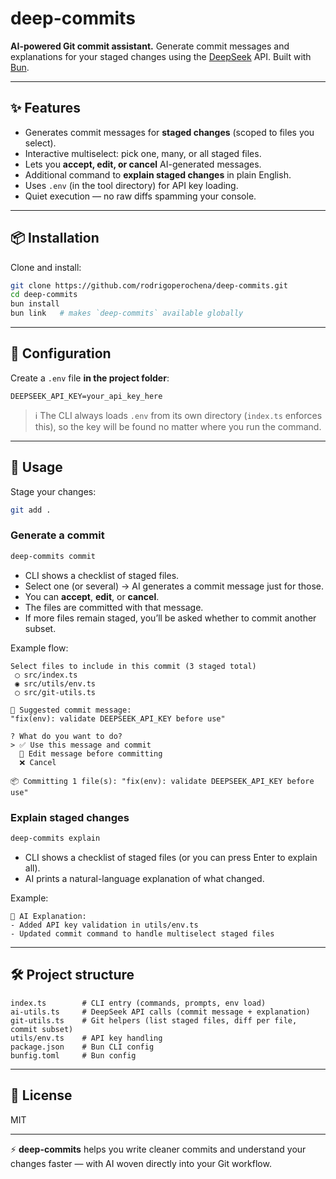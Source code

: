# deep-commits

**AI-powered Git commit assistant.**
Generate commit messages and explanations for your staged changes using the [DeepSeek](https://platform.deepseek.com/) API.
Built with [Bun](https://bun.sh/).

---

## ✨ Features

* Generates commit messages for **staged changes** (scoped to files you select).
* Interactive multiselect: pick one, many, or all staged files.
* Lets you **accept, edit, or cancel** AI-generated messages.
* Additional command to **explain staged changes** in plain English.
* Uses `.env` (in the tool directory) for API key loading.
* Quiet execution — no raw diffs spamming your console.

---

## 📦 Installation

Clone and install:

```bash
git clone https://github.com/rodrigoperochena/deep-commits.git
cd deep-commits
bun install
bun link   # makes `deep-commits` available globally
```

---

## 🔐 Configuration

Create a `.env` file **in the project folder**:

```env
DEEPSEEK_API_KEY=your_api_key_here
```

> ℹ️ The CLI always loads `.env` from its own directory (`index.ts` enforces this), so the key will be found no matter where you run the command.

---

## 🚀 Usage

Stage your changes:

```bash
git add .
```

### Generate a commit

```bash
deep-commits commit
```

* CLI shows a checklist of staged files.
* Select one (or several) → AI generates a commit message just for those.
* You can **accept**, **edit**, or **cancel**.
* The files are committed with that message.
* If more files remain staged, you’ll be asked whether to commit another subset.

Example flow:

```
Select files to include in this commit (3 staged total)
 ◯ src/index.ts
 ◉ src/utils/env.ts
 ◯ src/git-utils.ts

🧠 Suggested commit message:
"fix(env): validate DEEPSEEK_API_KEY before use"

? What do you want to do?
> ✅ Use this message and commit
  📝 Edit message before committing
  ❌ Cancel

📦 Committing 1 file(s): "fix(env): validate DEEPSEEK_API_KEY before use"
```

### Explain staged changes

```bash
deep-commits explain
```

* CLI shows a checklist of staged files (or you can press Enter to explain all).
* AI prints a natural-language explanation of what changed.

Example:

```
🧾 AI Explanation:
- Added API key validation in utils/env.ts
- Updated commit command to handle multiselect staged files
```

---

## 🛠️ Project structure

```
index.ts        # CLI entry (commands, prompts, env load)
ai-utils.ts     # DeepSeek API calls (commit message + explanation)
git-utils.ts    # Git helpers (list staged files, diff per file, commit subset)
utils/env.ts    # API key handling
package.json    # Bun CLI config
bunfig.toml     # Bun config
```

---

## 📄 License

MIT

---

⚡ **deep-commits** helps you write cleaner commits and understand your changes faster — with AI woven directly into your Git workflow.